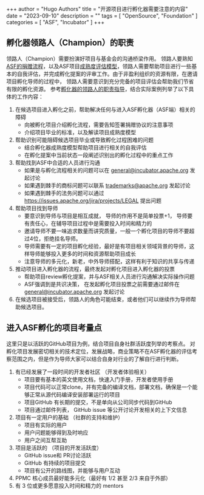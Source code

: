 +++
author = "Hugo Authors"
title = "开源项目进行孵化器需要注意的内容"
date = "2023-09-10"
description = ""
tags = [
    "OpenSource",
    "Foundation" 
]
categories = [
    "ASF",
    "Incubator"
]
+++

## 孵化器领路人（Champion）的职责

领路人（Champion）需要扮演好项目与基金会的沟通桥梁作用。 领路人要熟知[ASF的捐赠流程](https://incubator.apache.org/cookbook/)，以及ASF项目[成熟度评估模型](https://community.apache.org/apache-way/apache-project-maturity-model.html)，领路人需要帮助项目进行一些基本的自我评估，并完成孵化提案的评审工作。由于非盈利组织的资源有限，在邀请项目孵化导师的过程中， 领路人需要意识到充分完备的项目评估会帮助我们节省有限的孵化资源。
参考[孵化器的领路人的职责指导](https://incubator.apache.org/guides/roles_and_responsibilities.html#champion)，结合实际案例列举了以下具体的工作内容：

1. 在候选项目进入孵化之前，帮助解决任何与进入ASF孵化器（ASF端）相关的障碍
   * 向被孵化项目介绍孵化流程，需要告知签署捐赠协议的注意事项
   * 介绍项目毕业的标准，以及解读项目成熟度模型
2. 帮助识别可能阻碍候选项目毕业或导致孵化过程困难的问题
   * 结合孵化器成熟度模型帮助项目进行相关的自我评估
   * 在孵化提案中当前状态一段阐述识别出的孵化过程中的重点工作
3. 帮助找到ASF中合适的人员进行沟通
   * 如果是与孵化流程相关的问题可以在 general@incubator.apache.org 发起讨论
   * 如果遇到棘手的商标问题可以联系 trademarks@apache.org 发起讨论
   * 如果遇到棘手的法务问题可以通过 https://issues.apache.org/jira/projects/LEGAL 提出问题
4. 帮助项目找到导师
   * 要意识到导师与项目是相互成就， 导师的作用不是简单投票+1， 导师要有责任心，在辅导项目过程中是需要投入时间和精力的
   * 邀请导师不要一味追求数量而讲究质量，一般一个孵化项目的导师不要超过4位，拒绝挂名导师。
   * 导师需要有一定的项目孵化经验，最好是有项目相关领域背景的导师，这样导师能够投入更多的时间和资源帮助项目成长
   * 注意导师的多元化，新老，中外导师搭配，这样有利于知识的共享与传递
5. 推动项目进入孵化器的流程，最终发起对孵化项目进入孵化器的投票
   * 帮助项目review孵化提案，并与ASF相关人员进行沟通解决实际操作问题
   * ASF强调到是共识决策， 在发起孵化项目投票之前需要通过邮件在  general@incubator.apache.org 发起讨论
6. 在候选项目被接受后，领路人的角色可能结束，或者他们可以继续作为导师帮助候选项目。

## 进入ASF孵化的项目考量点

这里只是以活跃的GitHub项目为例，结合项目自身社群活跃度列举的考察点。 对孵化项目发展密切相关的技术定位，发展战略，商业策略不在ASF孵化器的评估考察范围之内，但是作为导师大家可以结合自身对行业的了解自行进行判断。

1. 有已经发展了一段时间的开发者社区 （开发者体验相关）
   * 项目要有基本的英文使用文档，快速入门手册，开发者使用手册
   * 项目代码可以正常clone，并有完备的编译文档，部署文档，确保是一个能够正常从源代码编译安装部署运行的项目
   * 项目GitHub 有长期的提交，不是单向从公司同步代码到GitHub
   * 项目通过邮件列表， GitHub issue 等公开讨论开发相关的上下文信息
2. 项目有一定用户的基础  （社群的支持和维护）
   * 项目有实际的用户
   * 用户问题能够得到及时响应
   * 用户之间互帮互助
3. 项目是活跃的 （项目的开发活跃度）
   * GitHub issue和 PR讨论活跃
   * GitHub 有持续的项目提交
   * 项目有公开的路线图，并能够与用户互动
4. PPMC 核心成员最好能多元化（最好有 1/2 甚至 2/3 来自于外部）
5. 有 3 位或更多愿意投入时间和精力的 mentors